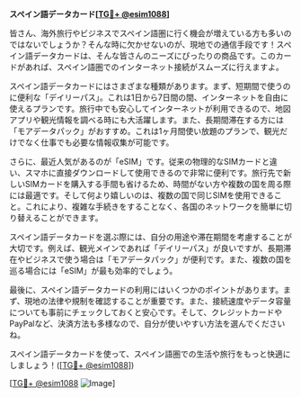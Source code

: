 **スペイン語データカード[[TG💪+ @esim1088](https://t.me/s/esim1088)]**

皆さん、海外旅行やビジネスでスペイン語圏に行く機会が増えている方も多いのではないでしょうか？そんな時に欠かせないのが、現地での通信手段です！スペイン語データカードは、そんな皆さんのニーズにぴったりの商品です。このカードがあれば、スペイン語圏でのインターネット接続がスムーズに行えますよ。

スペイン語データカードにはさまざまな種類があります。まず、短期間で使うのに便利な「デイリーパス」。これは1日から7日間の間、インターネットを自由に使えるプランです。旅行中でも安心してインターネットが利用できるので、地図アプリや観光情報を調べる時にも大活躍します。また、長期間滞在する方には「モアデータパック」がおすすめ。これは1ヶ月間使い放題のプランで、観光だけでなく仕事でも必要な情報収集が可能です。

さらに、最近人気があるのが「eSIM」です。従来の物理的なSIMカードと違い、スマホに直接ダウンロードして使用できるので非常に便利です。旅行先で新しいSIMカードを購入する手間も省けるため、時間がない方や複数の国を周る際には最適です。そして何より嬉しいのは、複数の国で同じSIMを使用できること。これにより、複雑な手続きをすることなく、各国のネットワークを簡単に切り替えることができます。

スペイン語データカードを選ぶ際には、自分の用途や滞在期間を考慮することが大切です。例えば、観光メインであれば「デイリーパス」が良いですが、長期滞在やビジネスで使う場合は「モアデータパック」が便利です。また、複数の国を巡る場合には「eSIM」が最も効率的でしょう。

最後に、スペイン語データカードの利用にはいくつかのポイントがあります。まず、現地の法律や規制を確認することが重要です。また、接続速度やデータ容量についても事前にチェックしておくと安心です。そして、クレジットカードやPayPalなど、決済方法も多様なので、自分が使いやすい方法を選んでくださいね。

スペイン語データカードを使って、スペイン語圏での生活や旅行をもっと快適にしましょう！([[TG💪+ @esim1088](https://t.me/s/esim1088)])

[[TG💪+ @esim1088](https://t.me/s/esim1088) ![Image](https://i.postimg.cc/Y0z9fWf4/image.png)]